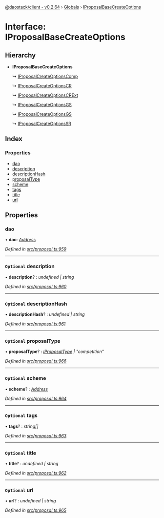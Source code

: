 [@daostack/client - v0.2.64](../README.md) › [Globals](../globals.md) › [IProposalBaseCreateOptions](iproposalbasecreateoptions.md)

# Interface: IProposalBaseCreateOptions

## Hierarchy

* **IProposalBaseCreateOptions**

  ↳ [IProposalCreateOptionsComp](iproposalcreateoptionscomp.md)

  ↳ [IProposalCreateOptionsCR](iproposalcreateoptionscr.md)

  ↳ [IProposalCreateOptionsCRExt](iproposalcreateoptionscrext.md)

  ↳ [IProposalCreateOptionsGS](iproposalcreateoptionsgs.md)

  ↳ [IProposalCreateOptionsGS](iproposalcreateoptionsgs.md)

  ↳ [IProposalCreateOptionsSR](iproposalcreateoptionssr.md)

## Index

### Properties

* [dao](iproposalbasecreateoptions.md#dao)
* [description](iproposalbasecreateoptions.md#optional-description)
* [descriptionHash](iproposalbasecreateoptions.md#optional-descriptionhash)
* [proposalType](iproposalbasecreateoptions.md#optional-proposaltype)
* [scheme](iproposalbasecreateoptions.md#optional-scheme)
* [tags](iproposalbasecreateoptions.md#optional-tags)
* [title](iproposalbasecreateoptions.md#optional-title)
* [url](iproposalbasecreateoptions.md#optional-url)

## Properties

###  dao

• **dao**: *[Address](../globals.md#address)*

*Defined in [src/proposal.ts:959](https://github.com/dorgtech/client/blob/19b4373/src/proposal.ts#L959)*

___

### `Optional` description

• **description**? : *undefined | string*

*Defined in [src/proposal.ts:960](https://github.com/dorgtech/client/blob/19b4373/src/proposal.ts#L960)*

___

### `Optional` descriptionHash

• **descriptionHash**? : *undefined | string*

*Defined in [src/proposal.ts:961](https://github.com/dorgtech/client/blob/19b4373/src/proposal.ts#L961)*

___

### `Optional` proposalType

• **proposalType**? : *[IProposalType](../globals.md#const-iproposaltype) | "competition"*

*Defined in [src/proposal.ts:966](https://github.com/dorgtech/client/blob/19b4373/src/proposal.ts#L966)*

___

### `Optional` scheme

• **scheme**? : *[Address](../globals.md#address)*

*Defined in [src/proposal.ts:964](https://github.com/dorgtech/client/blob/19b4373/src/proposal.ts#L964)*

___

### `Optional` tags

• **tags**? : *string[]*

*Defined in [src/proposal.ts:963](https://github.com/dorgtech/client/blob/19b4373/src/proposal.ts#L963)*

___

### `Optional` title

• **title**? : *undefined | string*

*Defined in [src/proposal.ts:962](https://github.com/dorgtech/client/blob/19b4373/src/proposal.ts#L962)*

___

### `Optional` url

• **url**? : *undefined | string*

*Defined in [src/proposal.ts:965](https://github.com/dorgtech/client/blob/19b4373/src/proposal.ts#L965)*
